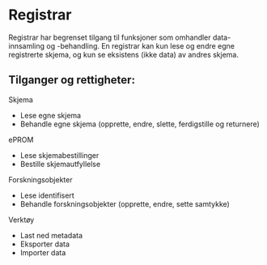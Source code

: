 # Registrar

Registrar har begrenset tilgang til funksjoner som omhandler data-
innsamling og -behandling. En registrar kan kun lese og endre egne
registrerte skjema, og kun se eksistens (ikke data) av andres skjema.

## Tilganger og rettigheter:

Skjema
*	Lese egne skjema
*	Behandle egne skjema (opprette, endre, slette, ferdigstille og returnere)

ePROM
*	Lese skjemabestillinger
*	Bestille skjemautfyllelse

Forskningsobjekter
*	Lese identifisert
*	Behandle forskningsobjekter (opprette, endre, sette samtykke)

Verktøy
*	Last ned metadata
*	Eksporter data
*	Importer data
